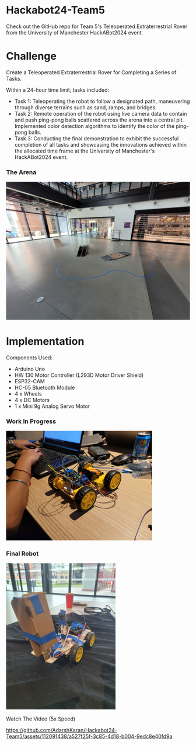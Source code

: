 # Hackabot24-Team5
Check out the GitHub repo for Team 5's Teleoperated Extraterrestrial Rover from the University of Manchester HackABot2024 event.

# Challenge
Create a Teleoperated Extraterrestrial Rover for Completing a Series of Tasks. 

Within a 24-hour time limit, tasks included:

- Task 1: Teleoperating the robot to follow a designated path, maneuvering through diverse terrains such as sand, ramps, and bridges.
- Task 2: Remote operation of the robot using live camera data to contain and push ping-pong balls scattered across the arena into a central pit. Implemented color detection algorithms to identify the color of the ping-pong balls.
- Task 3: Conducting the final demonstration to exhibit the successful completion of all tasks and showcasing the innovations achieved within the allocated time frame at the University of Manchester's HackABot2024 event.

### The Arena
<img src="https://github.com/AdarshKaran/Hackabot24-Team5/blob/main/hacakbot%20media/Arena.jpg?raw=true" width="600">



# Implementation

Components Used:
- Arduino Uno
- HW 130 Motor Controller (L293D Motor Driver Shield)
- ESP32-CAM
- HC-05 Bluetooth Module
- 4 x Wheels
- 4 x DC Motors
- 1 x Mini 9g Analog Servo Motor

### Work In Progress
<img src="https://github.com/AdarshKaran/Hackabot24-Team5/blob/main/hacakbot%20media/WIP1.jpg?raw=true" width="400">

### Final Robot
<img src="https://github.com/AdarshKaran/Hackabot24-Team5/blob/main/hacakbot%20media/Final.jpg?raw=true" height="400">

Watch The Video (5x Speed)

https://github.com/AdarshKaran/Hackabot24-Team5/assets/112091438/a527f25f-3c85-4d18-b004-9edc8e40fd9a

